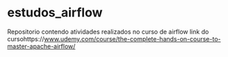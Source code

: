# estudos_airflow
Repositorio contendo atividades realizados no curso de airflow 
link do cursohttps://www.udemy.com/course/the-complete-hands-on-course-to-master-apache-airflow/
